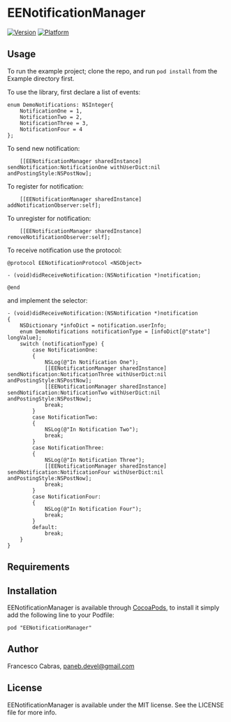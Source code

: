 # EENotificationManager

[![Version](http://cocoapod-badges.herokuapp.com/v/EENotificationManager/badge.png)](http://cocoadocs.org/docsets/EENotificationManager)
[![Platform](http://cocoapod-badges.herokuapp.com/p/EENotificationManager/badge.png)](http://cocoadocs.org/docsets/EENotificationManager)

## Usage

To run the example project; clone the repo, and run `pod install` from the Example directory first.

To use the library, first declare a list of events:

```objc
enum DemoNotifications: NSInteger{
    NotificationOne = 1,
    NotificationTwo = 2,
    NotificationThree = 3,
    NotificationFour = 4
};
```

To send new notification:

```objc
    [[EENotificationManager sharedInstance] sendNotification:NotificationOne withUserDict:nil andPostingStyle:NSPostNow];
```

To register for notification:

```objc
    [[EENotificationManager sharedInstance] addNotificationObserver:self];
```

To unregister for notification:

```objc
    [[EENotificationManager sharedInstance] removeNotificationObserver:self];
```

To receive notification use the protocol: 
```objc
@protocol EENotificationProtocol <NSObject>

- (void)didReceiveNotification:(NSNotification *)notification;

@end
```

and implement the selector:
```objc
- (void)didReceiveNotification:(NSNotification *)notification
{
    NSDictionary *infoDict = notification.userInfo;
    enum DemoNotifications notificationType = [infoDict[@"state"] longValue];
    switch (notificationType) {
        case NotificationOne:
        {
            NSLog(@"In Notification One");
            [[EENotificationManager sharedInstance] sendNotification:NotificationThree withUserDict:nil andPostingStyle:NSPostNow];
            [[EENotificationManager sharedInstance] sendNotification:NotificationTwo withUserDict:nil andPostingStyle:NSPostNow];
            break;
        }
        case NotificationTwo:
        {
            NSLog(@"In Notification Two");
            break;
        }
        case NotificationThree:
        {
            NSLog(@"In Notification Three");
            [[EENotificationManager sharedInstance] sendNotification:NotificationFour withUserDict:nil andPostingStyle:NSPostNow];
            break;
        }
        case NotificationFour:
        {
            NSLog(@"In Notification Four");
            break;
        }
        default:
            break;
    }
}
```

## Requirements

## Installation

EENotificationManager is available through [CocoaPods](http://cocoapods.org), to install
it simply add the following line to your Podfile:

    pod "EENotificationManager"

## Author

Francesco Cabras, paneb.devel@gmail.com

## License

EENotificationManager is available under the MIT license. See the LICENSE file for more info.

